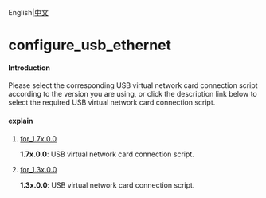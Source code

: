 English|[中文](README.md)

# configure_usb_ethernet

#### Introduction

Please select the corresponding USB virtual network card connection script according to the version you are using, or click the description link below to select the required USB virtual network card connection script.

#### explain

1. [for_1.7x.0.0](https://gitee.com/ascend/tools/tree/master/configure_usb_ethernet/for_1.7x.0.0)

   **1.7x.0.0**: USB virtual network card connection script.

2. [for_1.3x.0.0](https://gitee.com/ascend/tools/tree/master/configure_usb_ethernet/for_1.3x.0.0)

   **1.3x.0.0**: USB virtual network card connection script.
